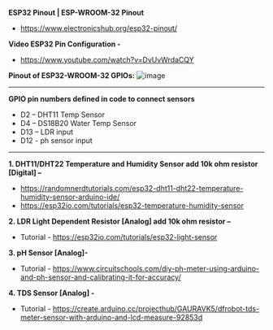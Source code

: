 **ESP32 Pinout | ESP-WROOM-32 Pinout**
* https://www.electronicshub.org/esp32-pinout/

**Video ESP32 Pin Configuration -**
* https://www.youtube.com/watch?v=DvUvWrdaCQY

**Pinout of ESP32-WROOM-32 GPIOs:**
![image](https://user-images.githubusercontent.com/65166862/153461563-84e6f9c2-feec-4b28-9b9e-fddd46e312d1.png)



-----------------------------------------------------------------------------------


**GPIO pin numbers defined in code to connect sensors**
* D2 – DHT11 Temp Sensor
* D4 – DS18B20 Water Temp Sensor
* D13 – LDR input
* D12 - ph sensor input


-----------------------------------------------------------------------------------

 
**1.	DHT11/DHT22 Temperature and Humidity Sensor add 10k ohm resistor [Digital] –**
* https://randomnerdtutorials.com/esp32-dht11-dht22-temperature-humidity-sensor-arduino-ide/ 
* https://esp32io.com/tutorials/esp32-temperature-humidity-sensor

**2.	LDR Light Dependent Resistor [Analog] add 10k ohm resistor –**
*	Tutorial - https://esp32io.com/tutorials/esp32-light-sensor

**3.	pH Sensor [Analog]-**
*	Tutorial - https://www.circuitschools.com/diy-ph-meter-using-arduino-and-ph-sensor-and-calibrating-it-for-accuracy/

**4.	TDS Sensor [Analog] -**
*	Tutorial - https://create.arduino.cc/projecthub/GAURAVK5/dfrobot-tds-meter-sensor-with-arduino-and-lcd-measure-92853d

